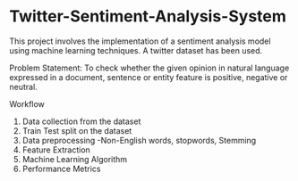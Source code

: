 # Twitter-Sentiment-Analysis-System
This project involves the implementation of a sentiment analysis model using machine learning techniques. A twitter dataset has been used.

Problem Statement: To check whether the given opinion in natural language expressed in a document, sentence or entity feature is 
positive, negative or neutral.

Workflow
1. Data collection from the dataset
2. Train Test split on the dataset
3. Data preprocessing -Non-English words, stopwords, Stemming
4. Feature Extraction
5. Machine Learning Algorithm
6. Performance Metrics
